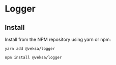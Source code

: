 # Logger
## Install

Install from the NPM repository using yarn or npm:

```shell
yarn add @veksa/logger
```

```shell
npm install @veksa/logger
```
